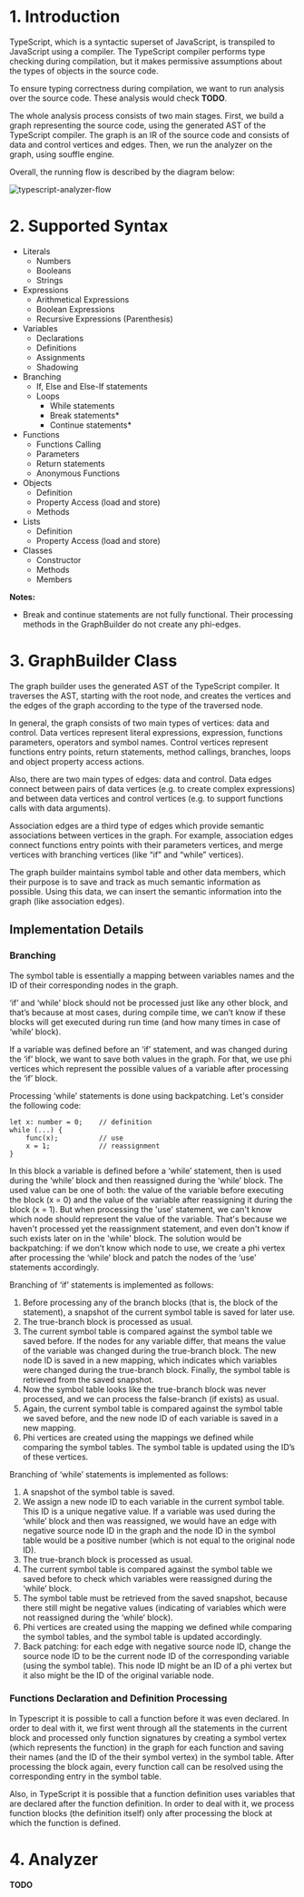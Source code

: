 # 1. Introduction

TypeScript, which is a syntactic superset of JavaScript, is transpiled to JavaScript using a compiler. The TypeScript compiler performs type checking during compilation, but it makes permissive assumptions about the types of objects in the source code.

To ensure typing correctness during compilation, we want to run analysis over the source code. These analysis would check **TODO**.

The whole analysis process consists of two main stages. First, we build a graph representing the source code, using the generated AST of the TypeScript compiler. The graph is an IR of the source code and consists of data and control vertices and edges. Then, we run the analyzer on the graph, using souffle engine.

Overall, the running flow is described by the diagram below:

![typescript-analyzer-flow](https://user-images.githubusercontent.com/91371837/225950491-e3ecdbb4-0555-4f28-aea0-5814192658b1.png)

# 2. Supported Syntax

* Literals
  * Numbers
  * Booleans
  * Strings
* Expressions
  * Arithmetical Expressions
  * Boolean Expressions
  * Recursive Expressions (Parenthesis)
* Variables
  * Declarations
  * Definitions
  * Assignments
  * Shadowing
* Branching
  * If, Else and Else-If statements
  * Loops
    * While statements
    * Break statements*
    * Continue statements*
* Functions
  * Functions Calling
  * Parameters
  * Return statements
  * Anonymous Functions
* Objects
  * Definition
  * Property Access (load and store)
  * Methods
* Lists
  * Definition
  * Property Access (load and store)
* Classes
  * Constructor
  * Methods
  * Members

**Notes:**
* Break and continue statements are not fully functional. Their processing methods in the GraphBuilder do not create any phi-edges.

# 3. GraphBuilder Class

The graph builder uses the generated AST of the TypeScript compiler. It traverses the AST, starting with the root node, and creates the vertices and the edges of the graph according to the type of the traversed node.

In general, the graph consists of two main types of vertices: data and control. Data vertices represent literal expressions, expression, functions parameters, operators and symbol names. Control vertices represent functions entry points, return statements, method callings, branches, loops and object property access actions.

Also, there are two main types of edges: data and control. Data edges connect between pairs of data vertices (e.g. to create complex expressions) and between data vertices and control vertices (e.g. to support functions calls with data arguments).

Association edges are a third type of edges which provide semantic 	associations between vertices in the graph. For example, association edges connect functions entry points with their parameters vertices, and merge vertices with branching vertices (like “if” and “while” vertices).

The graph builder maintains symbol table and other data members, which their purpose is to save and track as much semantic information as possible. Using this data, we can insert the semantic information into the graph (like association edges).

## Implementation Details

### Branching

The symbol table is essentially a mapping between variables names and the ID of their corresponding nodes in the graph.

‘if’ and ‘while’ block should not be processed just like any other block, and that’s because at most cases, during compile time, we can’t know if these blocks will get executed during run time (and how many times in case of ‘while’ block).

If a variable was defined before an ‘if’ statement, and was changed during the ‘if’ block, we want to save both values in the graph. For that, we use phi vertices which represent the possible values of a variable after processing the ‘if’ block.

Processing ‘while’ statements is done using backpatching. Let's consider the following code:

```
let x: number = 0;    // definition
while (...) {
    func(x);          // use
    x = 1;            // reassignment
}
```

In this block a variable is defined before a ‘while’ statement, then is used during the ‘while’ block and then reassigned during the ‘while’ block. The used value can be one of both: the value of the variable before executing the block (x = 0) and the value of the variable after reassigning it during the block (x = 1). But when processing the 'use' statement, we can't know which node should represent the value of the variable. That's because we haven't processed yet the reassignment statement, and even don't know if such exists later on in the 'while' block. The solution would be backpatching: if we don’t know which node to use, we create a phi vertex after processing the ‘while’ block and patch the nodes of the ‘use’ statements accordingly.

Branching of ‘if’ statements is implemented as follows:

1.	Before processing any of the branch blocks (that is, the block of the statement), a snapshot of the current symbol table is saved for later use.
2.	The true-branch block is processed as usual.
3.	The current symbol table is compared against the symbol table we saved before. If the nodes for any variable differ, that means the value of the variable was changed during the true-branch block. The new node ID is saved in a new mapping, which indicates which variables were changed during the true-branch block. Finally, the symbol table is retrieved from the saved snapshot.
4.	Now the symbol table looks like the true-branch block was never processed, and we can process the false-branch (if exists) as usual.
5.	Again, the current symbol table is compared against the symbol table we saved before, and the new node ID of each variable is saved in a new mapping.
6.	Phi vertices are created using the mappings we defined while comparing the symbol tables. The symbol table is updated using the ID’s of these vertices.

Branching of ‘while’ statements is implemented as follows:

1.	A snapshot of the symbol table is saved.
2.	We assign a new node ID to each variable in the current symbol table. This ID is a unique negative value. If a variable was used during the ‘while’ block and then was reassigned, we would have an edge with negative source node ID in the graph and the node ID in the symbol table would be a positive number (which is not equal to the original node ID).
3.	The true-branch block is processed as usual.
4.	The current symbol table is compared against the symbol table we saved before to check which variables were reassigned during the ‘while’ block.
5.	The symbol table must be retrieved from the saved snapshot, because there still might be negative values (indicating of variables which were not reassigned during the ‘while’ block).
6.	Phi vertices are created using the mapping we defined while comparing the symbol tables, and the symbol table is updated accordingly.
7.	Back patching: for each edge with negative source node ID, change the source node ID to be the current node ID of the corresponding variable (using the symbol table). This node ID might be an ID of a phi vertex but it also might be the ID of the original variable node.

### Functions Declaration and Definition Processing

In Typescript it is possible to call a function before it was even declared. In order to deal with it, we first went through all the statements in the current block and processed only function signatures by creating a symbol vertex (which represents the function) in the graph for each function and saving their names (and the ID of the their symbol vertex) in the symbol table. After processing the block again, every function call can be resolved using the corresponding entry in the symbol table.

Also, in TypeScript it is possible that a function definition uses variables that are declared after the function definition. In order to deal with it, we process function blocks (the definition itself) only after processing the block at which the function is defined.

# 4. Analyzer

**TODO**
